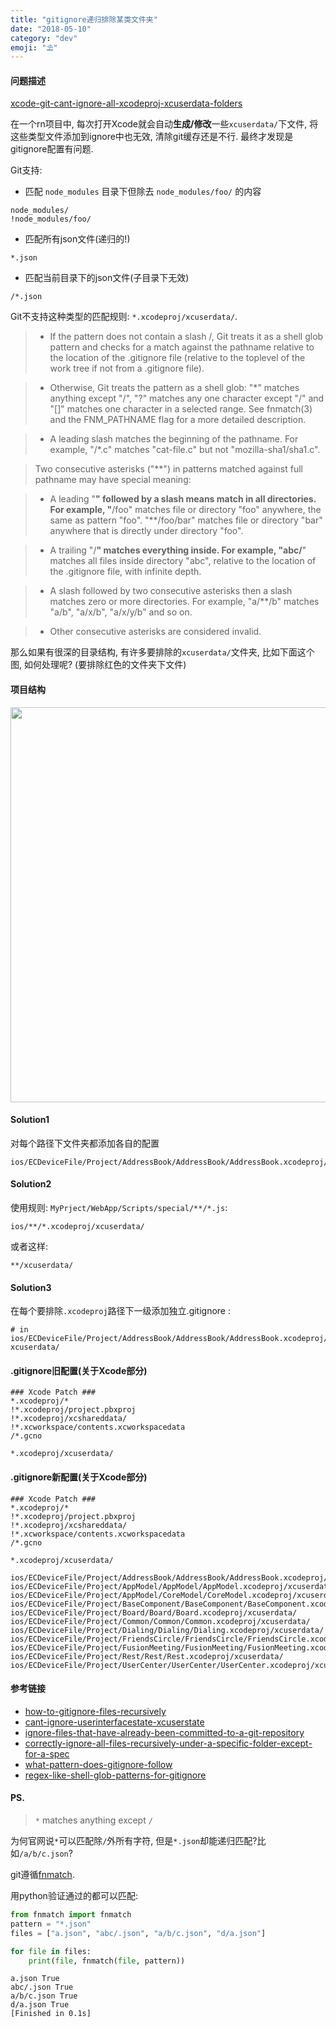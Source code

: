 ```yaml
---
title: "gitignore递归排除某类文件夹"
date: "2018-05-10"
category: "dev"
emoji: "⛱"
---
```


#### 问题描述

[xcode-git-cant-ignore-all-xcodeproj-xcuserdata-folders](https://stackoverflow.com/questions/50264876/xcode-git-cant-ignore-all-xcodeproj-xcuserdata-folders)

在一个rn项目中, 每次打开Xcode就会自动**生成/修改**一些`xcuserdata/`下文件, 将这些类型文件添加到ignore中也无效, 清除git缓存还是不行. 最终才发现是gitignore配置有问题.

Git支持:

- 匹配 `node_modules` 目录下但除去 `node_modules/foo/` 的内容

```
node_modules/
!node_modules/foo/
```
- 匹配所有json文件(递归的!)

```
*.json
```

- 匹配当前目录下的json文件(子目录下无效)

```
/*.json
```

Git不支持这种类型的匹配规则: `*.xcodeproj/xcuserdata/`.

> - If the pattern does not contain a slash /, Git treats it as a shell glob pattern and checks for a match against the pathname relative to the location of the .gitignore file (relative to the toplevel of the work tree if not from a .gitignore file).

> - Otherwise, Git treats the pattern as a shell glob: "*" matches anything except "/", "?" matches any one character except "/" and "[]" matches one character in a selected range. See fnmatch(3) and the FNM_PATHNAME flag for a more detailed description.

> - A leading slash matches the beginning of the pathname. For example, "/*.c" matches "cat-file.c" but not "mozilla-sha1/sha1.c".

> Two consecutive asterisks ("**") in patterns matched against full pathname may have special meaning:

> - A leading "**" followed by a slash means match in all directories. For example, "**/foo" matches file or directory "foo" anywhere, the same as pattern "foo". "**/foo/bar" matches file or directory "bar" anywhere that is directly under directory "foo".

> - A trailing "/**" matches everything inside. For example, "abc/**" matches all files inside directory "abc", relative to the location of the .gitignore file, with infinite depth.

> - A slash followed by two consecutive asterisks then a slash matches zero or more directories. For example, "a/**/b" matches "a/b", "a/x/b", "a/x/y/b" and so on.

> - Other consecutive asterisks are considered invalid.

那么如果有很深的目录结构, 有许多要排除的`xcuserdata/`文件夹, 比如下面这个图, 如何处理呢?
(要排除红色的文件夹下文件)


#### 项目结构

<img src="https://raw.githubusercontent.com/FaiChou/faichou.github.io/master/img/qiniu/markdown/1525927066535.png" width="632"/>

#### Solution1

对每个路径下文件夹都添加各自的配置

```
ios/ECDeviceFile/Project/AddressBook/AddressBook/AddressBook.xcodeproj/xcuserdata/
```

#### Solution2

使用规则: `MyPrject/WebApp/Scripts/special/**/*.js`:

```
ios/**/*.xcodeproj/xcuserdata/
```

或者这样:

```
**/xcuserdata/
```

#### Solution3

在每个要排除`.xcodeproj`路径下一级添加独立.gitignore :

```
# in ios/ECDeviceFile/Project/AddressBook/AddressBook/AddressBook.xcodeproj/
xcuserdata/
```



#### .gitignore旧配置(关于Xcode部分)

```
### Xcode Patch ###
*.xcodeproj/*
!*.xcodeproj/project.pbxproj
!*.xcodeproj/xcshareddata/
!*.xcworkspace/contents.xcworkspacedata
/*.gcno

*.xcodeproj/xcuserdata/

```

#### .gitignore新配置(关于Xcode部分)

```
### Xcode Patch ###
*.xcodeproj/*
!*.xcodeproj/project.pbxproj
!*.xcodeproj/xcshareddata/
!*.xcworkspace/contents.xcworkspacedata
/*.gcno

*.xcodeproj/xcuserdata/

ios/ECDeviceFile/Project/AddressBook/AddressBook/AddressBook.xcodeproj/xcuserdata/
ios/ECDeviceFile/Project/AppModel/AppModel/AppModel.xcodeproj/xcuserdata/
ios/ECDeviceFile/Project/AppModel/CoreModel/CoreModel.xcodeproj/xcuserdata/
ios/ECDeviceFile/Project/BaseComponent/BaseComponent/BaseComponent.xcodeproj/xcuserdata/
ios/ECDeviceFile/Project/Board/Board/Board.xcodeproj/xcuserdata/
ios/ECDeviceFile/Project/Common/Common/Common.xcodeproj/xcuserdata/
ios/ECDeviceFile/Project/Dialing/Dialing/Dialing.xcodeproj/xcuserdata/
ios/ECDeviceFile/Project/FriendsCircle/FriendsCircle/FriendsCircle.xcodeproj/xcuserdata/
ios/ECDeviceFile/Project/FusionMeeting/FusionMeeting/FusionMeeting.xcodeproj/xcuserdata/
ios/ECDeviceFile/Project/Rest/Rest/Rest.xcodeproj/xcuserdata/
ios/ECDeviceFile/Project/UserCenter/UserCenter/UserCenter.xcodeproj/xcuserdata/

```

#### 参考链接

- [how-to-gitignore-files-recursively](https://stackoverflow.com/questions/16550688/how-to-gitignore-files-recursively)
- [cant-ignore-userinterfacestate-xcuserstate](https://stackoverflow.com/questions/6564257/cant-ignore-userinterfacestate-xcuserstate)
- [ignore-files-that-have-already-been-committed-to-a-git-repository](https://stackoverflow.com/questions/1139762/ignore-files-that-have-already-been-committed-to-a-git-repository)
- [correctly-ignore-all-files-recursively-under-a-specific-folder-except-for-a-spec](https://stackoverflow.com/questions/17812717/correctly-ignore-all-files-recursively-under-a-specific-folder-except-for-a-spec)
- [what-pattern-does-gitignore-follow](https://stackoverflow.com/questions/34901807/what-pattern-does-gitignore-follow/34960504#34960504)
- [regex-like-shell-glob-patterns-for-gitignore](https://stackoverflow.com/questions/19391327/regex-like-shell-glob-patterns-for-gitignore)

#### PS.

> `*` matches anything except `/`

为何官网说`*`可以匹配除`/`外所有字符, 但是`*.json`却能递归匹配?比如`/a/b/c.json`?

git遵循[fnmatch](http://unixhelp.ed.ac.uk/CGI/man-cgi?fnmatch%203).

用python验证通过的都可以匹配:

```python
from fnmatch import fnmatch
pattern = "*.json"
files = ["a.json", "abc/.json", "a/b/c.json", "d/a.json"]

for file in files:
    print(file, fnmatch(file, pattern))

```

```
a.json True
abc/.json True
a/b/c.json True
d/a.json True
[Finished in 0.1s]
```

